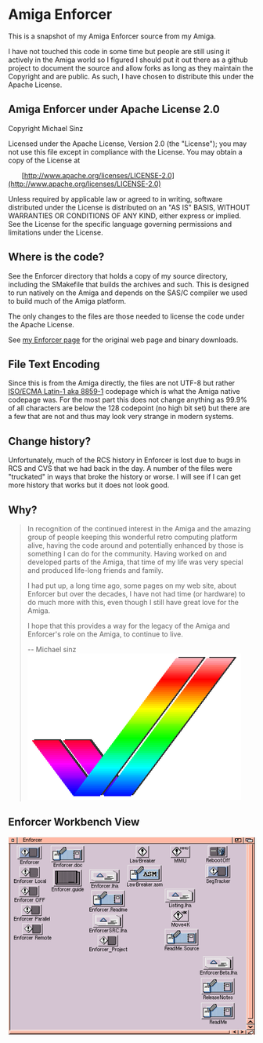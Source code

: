 # Amiga Enforcer

This is a snapshot of my Amiga Enforcer source from my Amiga.

I have not touched this code in some time but people are still using it actively in the Amiga world so I figured I should put it out there as a github project to document the source and allow forks as long as they maintain the Copyright and are public.  As such, I have chosen to distribute this under the Apache License.

## Amiga Enforcer under Apache License 2.0

Copyright  Michael Sinz

Licensed under the Apache License, Version 2.0 (the "License");
you may not use this file except in compliance with the License.
You may obtain a copy of the License at

&nbsp;&nbsp;&nbsp;&nbsp;&nbsp;&nbsp;&nbsp;[http://www.apache.org/licenses/LICENSE-2.0](http://www.apache.org/licenses/LICENSE-2.0)

Unless required by applicable law or agreed to in writing, software
distributed under the License is distributed on an "AS IS" BASIS,
WITHOUT WARRANTIES OR CONDITIONS OF ANY KIND, either express or implied.
See the License for the specific language governing permissions and
limitations under the License.

## Where is the code?

See the Enforcer directory that holds a copy of my source directory, including the SMakefile that builds the archives and such.  This is designed to run natively on the Amiga and depends on the SAS/C compiler we used to build much of the Amiga platform.

The only changes to the files are those needed to license the code under the Apache License.

See [my Enforcer page](http://www.sinz.org/Michael.Sinz/Enforcer/index.html) for the original web page and binary downloads.

## File Text Encoding

Since this is from the Amiga directly, the files are not UTF-8 but rather [ISO/ECMA Latin-1 aka 8859-1](https://en.wikipedia.org/wiki/ISO/IEC_8859-1) codepage which is what the Amiga native codepage was.  For the most part this does not change anything as 99.9% of all characters are below the 128 codepoint (no high bit set) but there are a few that are not and thus may look very strange in modern systems.

## Change history?

Unfortunately, much of the RCS history in Enforcer is lost due to bugs in RCS and CVS that we had back in the day.  A number of the files were "truckated" in ways that broke the history or worse.  I will see if I can get more history that works but it does not look good.

## Why?

> In recognition of the continued interest in the Amiga and the amazing group of people keeping this wonderful retro computing platform alive, having the code around and potentially enhanced by those is something I can do for the community.  Having worked on and developed parts of the Amiga, that time of my life was very special and produced life-long friends and family.
>
> I had put up, a long time ago, some pages on my web site, about Enforcer but over the decades, I have not had time (or hardware) to do much more with this, even though I still have great love for the Amiga.
>
> I hope that this provides a way for the legacy of the Amiga and Enforcer's role on the Amiga, to continue to live.
>
> -- Michael sinz
![My Amiga Checkmark as rendered on an Amiga with a 2-bit plane display (yes, only 2 bits per pixel)](Checkmark.gif)

## Enforcer Workbench View
![Workbench display of my source on the Amiga](Enforcer.gif)
